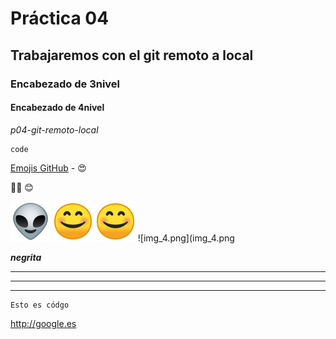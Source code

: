 # Práctica 04
## Trabajaremos con el git remoto a local
### Encabezado de 3nivel
#### Encabezado de 4nivel
_p04-git-remoto-local_

```
code
```

[Emojis GitHub](http://www.dropwizard.io/1.0.2/docs/) - :heart_eyes:

:service_dog:
:blush:

![img_2.png](img_2.png)
![img_1.png](img_1.png)
![img_3.png](img_3.png)
![img_4.png](img_4.png

_**negrita**_
*** 

---

___

    Esto es códgo
<http://google.es>
